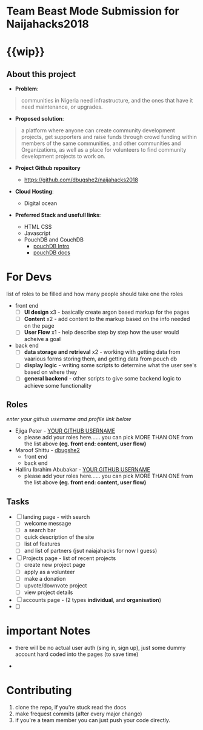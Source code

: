 # Team Beast Mode Submission for Naijahacks2018

# {{wip}}

## About this project

- __Problem__:
> communities in Nigeria need infrastructure, and the ones that have it need maintenance, or upgrades.

- __Proposed solution__:
> a platform where anyone can create community development projects, get supporters and raise funds through crowd funding within members of the same communities, and other communities and Organizations, as well as a place for volunteers to find community development projects to work on.

- __Project Github repository__

	+ https://github.com/dbugshe2/naijahacks2018

- __Cloud Hosting__:
	+ Digital ocean

- __Preferred Stack and usefull links__:
    + HTML CSS
    + Javascript
    + PouchDB and CouchDB
		- [pouchDB Intro](https://pouchdb.com/learn.html)
		- [pouchDB docs](https://pouchdb.com/guides/)


# For Devs
list of roles to be filled and how many people should take one the roles

- front end
	- [ ] __UI design__ x3 - basically create argon based markup for the pages
	- [ ] __Content__ x2 - add content to the markup based on the info needed on the page
	- [ ] __User Flow__ x1 - help describe step by step how the user would acheive a goal
- back end
	- [ ] __data storage and retrieval__ x2 - working with getting data from vaarious forms storing them, and getting data from pouch db
	- [ ] __display logic__ - writing some scripts to determine what the user see's based on where they
	- [ ] __general backend__ - other scripts to give some backend logic to achieve some functionality

## Roles
*enter your github username and profile link below*

- Ejiga Peter - [YOUR GITHUB USERNAME](https://github.com/YOUR_GITHUB_PROFILE_LINK_HERE)
	+ please add your roles here...... you can pick MORE THAN ONE from the list above **(eg. front end: content, user flow)**
- Maroof Shittu - [dbugshe2](https://github.com/dbugshe2)
	+ front end
	+ back end
- Halliru Ibrahim Abubakar - [YOUR GITHUB USERNAME](https://github.com/YOUR_GITHUB_PROFILE_LINK_HERE)
	+ please add your roles here...... you can pick MORE THAN ONE from the list above **(eg. front end: content, user flow)**

## Tasks

- [ ] landing page - with search
	+ [ ] welcome message
	+ [ ] a search bar
	+ [ ] quick description of the site
	+ [ ] list of features
	+ [ ] and list of partners (jsut naiajahacks for now I guess)
- [ ] Projects page - list of recent projects
	+ [ ] create new project page
	+ [ ] apply as a volunteer
	+ [ ] make a donation
	+ [ ] upvote/downvote project
	+ [ ] view project details
- [ ] accounts page - (2 types **individual**, and **organisation**)
- [ ]


# important Notes

- there will be no actual user auth (sing in, sign up), just some dummy account hard coded into the pages (to save time)

-

# Contributing

1. clone the repo, if you're stuck read the docs
2. make frequest commits (after every major change)
3. if you're a team member you can just push your code directly.
